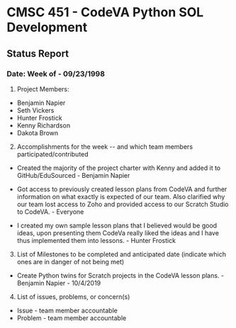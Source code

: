 # CMSC 451 - CodeVA Python SOL Development
## Status Report
### Date: Week of - 09/23/1998
1. Project Members:
  * Benjamin Napier
  * Seth Vickers
  * Hunter Frostick
  * Kenny Richardson
  * Dakota Brown
2. Accomplishments for the week -- and which team members participated/contributed
  * Created the majority of the project charter with Kenny and added it to GitHub/EduSourced - Benjamin Napier
  * Got access to previously created lesson plans from CodeVA and further information on what exactly is expected of our team.
    Also clarified why our team lost access to Zoho and provided access to our Scratch Studio to CodeVA. - Everyone
    
  * I created my own sample lesson plans that I believed would be good ideas, upon presenting them CodeVa really liked the ideas and I           have thus implemented them into lessons. - Hunter Frostick
    
3. List of Milestones to be completed and anticipated date (indicate which ones are in danger of not being met)
  * Create Python twins for Scratch projects in the CodeVA lesson plans. - Benjamin Napier - 10/4/2019
4. List of issues, problems, or concern(s)
  * Issue - team member accountable
  * Problem - team member accountable
